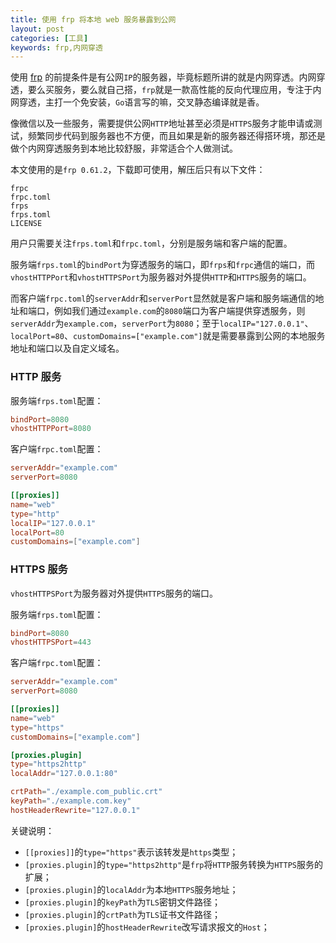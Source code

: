 ```yaml
---
title: 使用 frp 将本地 web 服务暴露到公网
layout: post
categories: [工具]
keywords: frp,内网穿透
---
```


使用 <a href="https://github.com/fatedier/frp" target="_blank">frp</a> 的前提条件是有公网`IP`的服务器，毕竟标题所讲的就是内网穿透。内网穿透，要么买服务，要么就自己搭，`frp`就是一款高性能的反向代理应用，专注于内网穿透，主打一个免安装，`Go`语言写的嘛，交叉静态编译就是香。

像微信以及一些服务，需要提供公网`HTTP`地址甚至必须是`HTTPS`服务才能申请或测试，频繁同步代码到服务器也不方便，而且如果是新的服务器还得搭环境，那还是做个内网穿透服务到本地比较舒服，非常适合个人做测试。

本文使用的是`frp 0.61.2`，下载即可使用，解压后只有以下文件：

```
frpc
frpc.toml
frps
frps.toml
LICENSE
```

用户只需要关注`frps.toml`和`frpc.toml`，分别是服务端和客户端的配置。

服务端`frps.toml`的`bindPort`为穿透服务的端口，即`frps`和`frpc`通信的端口，而`vhostHTTPPort`和`vhostHTTPSPort`为服务器对外提供`HTTP`和`HTTPS`服务的端口。

而客户端`frpc.toml`的`serverAddr`和`serverPort`显然就是客户端和服务端通信的地址和端口，例如我们通过`example.com`的`8080`端口为客户端提供穿透服务，则`serverAddr`为`example.com`，`serverPort`为`8080`；至于`localIP="127.0.0.1"`、`localPort=80`、`customDomains=["example.com"]`就是需要暴露到公网的本地服务地址和端口以及自定义域名。

### HTTP 服务

服务端`frps.toml`配置：

```toml
bindPort=8080
vhostHTTPPort=8080
```

客户端`frpc.toml`配置：

```toml
serverAddr="example.com"
serverPort=8080

[[proxies]]
name="web"
type="http"
localIP="127.0.0.1"
localPort=80
customDomains=["example.com"]
```

### HTTPS 服务

`vhostHTTPSPort`为服务器对外提供`HTTPS`服务的端口。

服务端`frps.toml`配置：

```toml
bindPort=8080
vhostHTTPSPort=443
```

客户端`frpc.toml`配置：

```toml
serverAddr="example.com"
serverPort=8080

[[proxies]]
name="web"
type="https"
customDomains=["example.com"]

[proxies.plugin]
type="https2http"
localAddr="127.0.0.1:80"

crtPath="./example.com_public.crt"
keyPath="./example.com.key"
hostHeaderRewrite="127.0.0.1"
```

关键说明：

* `[[proxies]]`的`type="https"`表示该转发是`https`类型；
* `[proxies.plugin]`的`type="https2http"`是`frp`将`HTTP`服务转换为`HTTPS`服务的扩展；
* `[proxies.plugin]`的`localAddr`为本地`HTTPS`服务地址；
* `[proxies.plugin]`的`keyPath`为`TLS`密钥文件路径；
* `[proxies.plugin]`的`crtPath`为`TLS`证书文件路径；
* `[proxies.plugin]`的`hostHeaderRewrite`改写请求报文的`Host`；